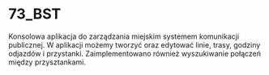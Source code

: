 # 73_BST

Konsolowa aplikacja do zarządzania miejskim systemem komunikacji publicznej. W aplikacji możemy tworzyć oraz edytować linie, trasy, godziny odjazdów i przystanki. Zaimplementowano również wyszukiwanie połączeń między przysztankami.

